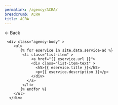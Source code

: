```yaml
---
permalink: /agency/ACRA/
breadcrumb: ACRA
title: ACRA
---
```


<div class="agency">
  <div class="controls">
    <span class="back-button">← Back</span>
   </div>
   
  
     
     <div class="agency-body" >
        <ul>
           {% for eservice in site.data.service-ad %}           
            <li class="list-item" > 
                <a href="{{ eservice.url }}">
                <div class="list-item-text" >
                  <h5>{{ eservice.title }}</h5>
                  <p>{{ eservice.description }}</p>
                </div>
              </a>
            </li>         
           {% endfor %}
        </ul>
      </div>   
 </div>
